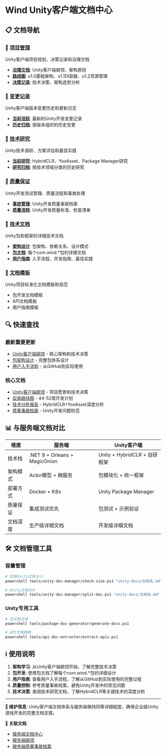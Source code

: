 # Wind Unity客户端文档中心

## 📋 文档导航

### 🎯 [项目管理](./plans/project-management/)
Unity客户端项目规划、决策记录和治理文档
- **[治理文档](./plans/project-management/governance/)**: Unity客户端纲领、架构原则
- **[路线图](./plans/project-management/roadmaps/)**: u1.0基础架构、u1.1DI容器、u1.2资源管理
- **[决策记录](./plans/project-management/decisions/)**: 技术决策、架构选型分析

### 📝 [变更记录](./plans/change-logs/)
Unity客户端版本变更历史和更新日志
- **[当前活跃](./plans/change-logs/current/)**: 最新的Unity开发变更记录
- **[历史归档](./plans/change-logs/archives/)**: 按版本组织的历史变更

### 🔬 [技术研究](./plans/technical-research/)
Unity技术调研、方案评估和最佳实践
- **[当前研究](./plans/technical-research/current/)**: HybridCLR、YooAsset、Package Manager研究
- **[研究归档](./plans/technical-research/archives/)**: 按技术领域分类的历史研究

### 🧪 [质量保证](./plans/quality-assurance/)
Unity开发测试管理、质量流程和事故处理
- **[事故管理](./plans/quality-assurance/incidents/)**: Unity开发质量事故档案
- **[质量流程](./plans/quality-assurance/processes/)**: Unity开发质量标准、检查清单

### 📖 [技术文档](./docs/)
Unity包和框架的详细技术文档
- **[架构设计](./docs/architecture/)**: 包架构、依赖关系、设计模式
- **[包文档](./docs/packages/)**: 每个com.wind.*包的详细文档
- **[用户指南](./docs/user-guides/)**: 入手流程、开发指南、最佳实践

### 📄 [文档模板](./templates/)
Unity项目标准化文档模板和规范
- 包开发文档模板
- API文档模板
- 用户指南模板

## 🔍 快速查找

### 最新重要更新
- [Unity客户端纲领](./plans/project-management/governance/unity-纲领.md) - 核心架构和技术决策
- [包架构设计](./docs/architecture/packages-architecture.md) - 完整包体系设计
- [用户入手流程](./docs/user-guides/user-onboarding.md) - 从GitHub到实际使用

### 核心文档
- [Unity客户端纲领](./plans/project-management/governance/unity-纲领.md) - 项目愿景和技术决策
- [实施路线图](./plans/project-management/roadmaps/implementation-roadmap.md) - 44-52周开发计划
- [技术分析报告](./plans/technical-research/current/technical-analysis.md) - HybridCLR+YooAsset深度分析
- [质量事故档案](./plans/quality-assurance/incidents/unity-质量事故档案.md) - Unity开发问题防范

## 📊 与服务端文档对比

| 维度 | 服务端 | Unity客户端 |
|------|--------|-------------|
| 技术栈 | .NET 9 + Orleans + MagicOnion | Unity + HybridCLR + 自研框架 |
| 架构模式 | Actor模型 + 微服务 | 包模块化 + 统一框架 |
| 部署方式 | Docker + K8s | Unity Package Manager |
| 质量保证 | 集成测试优先 | 包测试 + 示例验证 |
| 文档深度 | 生产级详细文档 | 开发级详细文档 |

## 🛠️ 文档管理工具

### 容量管理
```bash
# 检查Unity文档大小
powershell tools/unity-doc-manager/check-size.ps1 "unity-docs/文档名.md"

# Unity文档分片
powershell tools/unity-doc-manager/split-doc.ps1 "unity-docs/文档名.md"
```

### Unity专用工具
```bash
# 包文档生成
powershell tools/package-doc-generator/generate-docs.ps1

# API文档提取
powershell tools/api-doc-extractor/extract-apis.ps1
```

## ℹ️ 使用说明

1. **架构学习**: 从Unity客户端纲领开始，了解完整技术决策
2. **包开发**: 使用包文档了解每个com.wind.*包的详细设计
3. **用户指南**: 查看用户入手流程，了解从GitHub到实际使用的完整过程
4. **质量控制**: 参考质量事故档案，避免Unity开发中的常见问题
5. **技术决策**: 查阅技术研究文档，了解HybridCLR等关键技术的深度分析

---

**📧 维护信息**: Unity客户端文档体系与服务端保持同等详细程度，确保企业级Unity游戏开发的完整文档支撑。

**🔗 关联文档**: 
- [服务端文档中心](../plans/README.md)
- [服务端纲领](../plans/project-management/governance/纲领.md)
- [服务端质量事故档案](../plans/quality-assurance/incidents/质量事故档案.md)